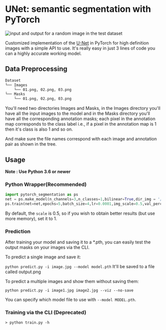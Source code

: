 # UNet: semantic segmentation with PyTorch


![input and output for a random image in the test dataset](https://raw.githubusercontent.com/The-ML-Hero/Pytorch-Semantic-Segmentation/master/utils/Github_Graph.png)


Customized implementation of the [U-Net](https://arxiv.org/abs/1505.04597) in PyTorch for high definition images with a simple API to use. It's really easy in just 3 lines of code you can a highly accurate working model.

## Data Preprocessing
``` bash 
Dataset
└── Images
    └── 01.png, 02.png, 03.png
└── Masks
    └── 01.png, 02.png, 03.png
```

You'll need two directories Images and Masks, in the Images directory you'll have all the input images to the model and in the Masks directory you'll have all the corresponding annotation masks; each pixel in the annotation map corresponds to the class label i.e., if a pixel in the annotation map is 1 then it's class is also 1 and so on.

And make sure the file names correspond with each image and annotation pair as shown in the tree.

## Usage
**Note : Use Python 3.6 or newer**

### Python Wrapper(Recommended)

```python 
import pytorch_segmentation as ps
net = ps.make_model(n_channels=3,n_classes=1,bilinear=True,dir_img = '/content/data/data/membrane/train/image/',dir_mask = '/content/data/data/membrane/train/label/') # n_channels is the number of input channels(i.e,3 for rgb,bgr,etc.. and 1 is for grayscale images)
ps.train(net=net,epochs=5,batch_size=4,lr=0.0001,img_scale=0.5,val_percent=10.0) # train the network 
```

By default, the `scale` is 0.5, so if you wish to obtain better results (but use more memory), set it to 1.

### Prediction

After training your model and saving it to a  *.pth, you can easily test the output masks on your images via the CLI.

To predict a single image and save it:

`python predict.py -i image.jpg --model model.pth`
It'll be saved to a file called output.png

To predict a multiple images and show them without saving them:

`python predict.py -i image1.jpg image2.jpg --viz --no-save`

You can specify which model file to use with `--model MODEL.pth`.

### Training via the CLI (Deprecated)

```
> python train.py -h
```


